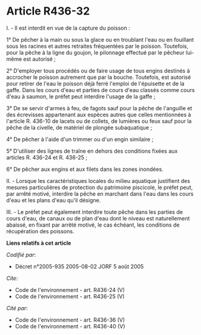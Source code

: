 # Article R436-32

I. - Il est interdit en vue de la capture du poisson :

1° De pêcher à la main ou sous la glace ou en troublant l'eau ou en fouillant sous les racines et autres retraites
fréquentées par le poisson. Toutefois, pour la pêche à la ligne du goujon, le pilonnage effectué par le pêcheur lui-même est
autorisé ;

2° D'employer tous procédés ou de faire usage de tous engins destinés à accrocher le poisson autrement que par la bouche.
Toutefois, est autorisé pour retirer de l'eau le poisson déjà ferré l'emploi de l'épuisette et de la gaffe. Dans les cours
d'eau et parties de cours d'eau classés comme cours d'eau à saumon, le préfet peut interdire l'usage de la gaffe ;

3° De se servir d'armes à feu, de fagots sauf pour la pêche de l'anguille et des écrevisses appartenant aux espèces autres
que celles mentionnées à l'article R. 436-10 de lacets ou de collets, de lumières ou feux sauf pour la pêche de la civelle,
de matériel de plongée subaquatique ;

4° De pêcher à l'aide d'un trimmer ou d'un engin similaire ;

5° D'utiliser des lignes de traîne en dehors des conditions fixées aux articles R. 436-24 et R. 436-25 ;

6° De pêcher aux engins et aux filets dans les zones inondées.

II. - Lorsque les caractéristiques locales du milieu aquatique justifient des mesures particulières de protection du
patrimoine piscicole, le préfet peut, par arrêté motivé, interdire la pêche en marchant dans l'eau dans les cours d'eau et
les plans d'eau qu'il désigne.

III. - Le préfet peut également interdire toute pêche dans les parties de cours d'eau, de canaux ou de plan d'eau dont le
niveau est naturellement abaissé, en fixant par arrêté motivé, le cas échéant, les conditions de récupération des poissons.

**Liens relatifs à cet article**

_Codifié par_:

  - Décret n°2005-935 2005-08-02 JORF 5 août 2005

_Cite_:

  - Code de l'environnement - art. R436-24 (V)
  - Code de l'environnement - art. R436-25 (V)

_Cité par_:

  - Code de l'environnement - art. R436-36 (V)
  - Code de l'environnement - art. R436-40 (V)
